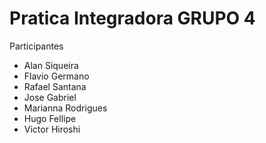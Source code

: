 # Pratica Integradora GRUPO 4

Participantes

* Alan Siqueira
* Flavio Germano
* Rafael Santana
* Jose Gabriel
* Marianna Rodrigues
* Hugo Fellipe
* Victor Hiroshi


